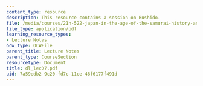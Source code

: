 ```yaml
---
content_type: resource
description: This resource contains a session on Bushido.
file: /media/courses/21h-522-japan-in-the-age-of-the-samurai-history-and-film-fall-2006/7a59edb29c20fd7c11ce46f6177f491d_dl_lec07.pdf
file_type: application/pdf
learning_resource_types:
- Lecture Notes
ocw_type: OCWFile
parent_title: Lecture Notes
parent_type: CourseSection
resourcetype: Document
title: dl_lec07.pdf
uid: 7a59edb2-9c20-fd7c-11ce-46f6177f491d
---
```

